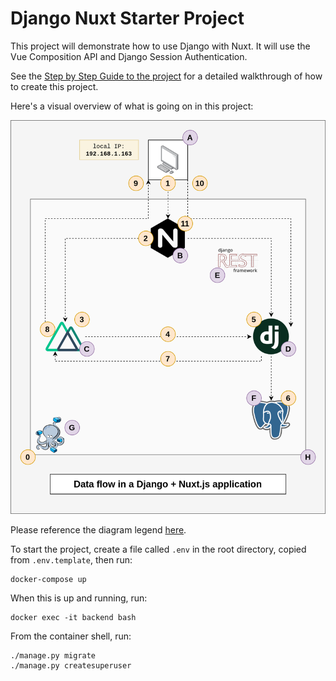 # Django Nuxt Starter Project

This project will demonstrate how to use Django with Nuxt. It will use the Vue Composition API and Django Session Authentication.

See the [Step by Step Guide to the project](/STEP_BY_STEP.md) for a detailed walkthrough of how to create this project.

Here's a visual overview of what is going on in this project:

![Diagram](django_nuxt_app_diagram.png)

Please reference the diagram legend [here](LEGEND.md).

To start the project, create a file called `.env` in the root directory, copied from `.env.template`, then run:

```
docker-compose up
```

When this is up and running, run:

```
docker exec -it backend bash
```

From the container shell, run:

```
./manage.py migrate
./manage.py createsuperuser
```